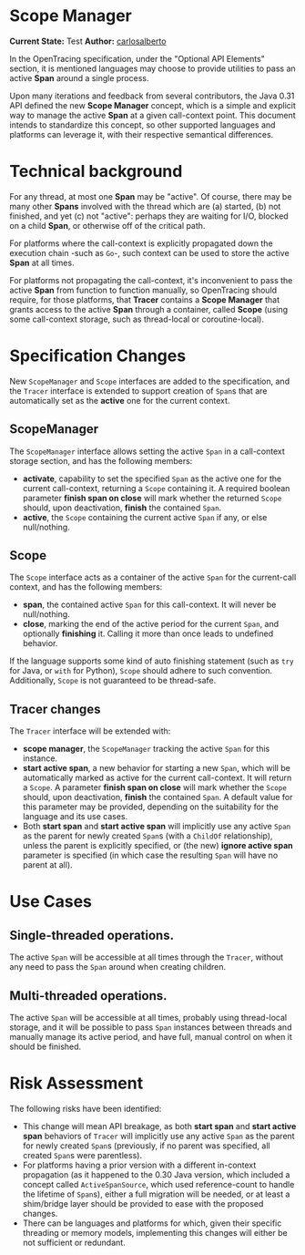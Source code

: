 # Scope Manager

**Current State:** Test
**Author:** [carlosalberto](https://github.com/carlosalberto)

In the OpenTracing specification, under the "Optional API Elements" section, it is mentioned languages may choose to provide utilities to pass an active **Span** around a single process.

Upon many iterations and feedback from several contributors, the Java 0.31 API defined the new **Scope Manager** concept, which is a simple and explicit way to manage the active **Span** at a given call-context point. This document intends to standardize this concept, so other supported languages and platforms can leverage it, with their respective semantical differences.

# Technical background

For any thread, at most one **Span** may be "active". Of course, there may be many other **Spans** involved with the thread which are (a) started, (b) not finished, and yet (c) not "active": perhaps they are waiting for I/O, blocked on a child **Span**, or otherwise off of the critical path.

For platforms where the call-context is explicitly propagated down the execution chain -such as `Go`-, such context can be used to store the active **Span** at all times.

For platforms not propagating the call-context, it's inconvenient to pass the active **Span** from function to function manually, so OpenTracing should require, for those platforms, that **Tracer** contains a **Scope Manager** that grants access to the active **Span** through a container, called **Scope** (using some call-context storage, such as thread-local or coroutine-local).

# Specification Changes

New `ScopeManager` and `Scope` interfaces are added to the specification, and the `Tracer` interface is extended to support creation of `Span`s that are automatically set as the **active** one for the current context.

## ScopeManager

The `ScopeManager` interface allows setting the active `Span` in a call-context storage section, and has the following members:

* **activate**, capability to set the specified `Span` as the active one for the current call-context, returning a `Scope` containing it. A required boolean parameter **finish span on close** will mark whether the returned `Scope` should, upon deactivation, **finish** the contained `Span`.
* **active**, the `Scope` containing the current active `Span` if any, or else null/nothing.

## Scope

The `Scope` interface acts as a container of the active `Span` for the current-call context, and has the following members:

* **span**, the contained active `Span` for this call-context. It will never be null/nothing.
* **close**, marking the end of the active period for the current `Span`, and optionally **finishing** it. Calling it more than once leads to undefined behavior.

If the language supports some kind of auto finishing statement (such as `try` for Java, or `with` for Python), `Scope` should adhere to such convention. Additionally, `Scope` is not guaranteed to be thread-safe.

## Tracer changes

The `Tracer` interface will be extended with:

* **scope manager**, the `ScopeManager` tracking the active `Span` for this instance.
* **start active span**, a new behavior for starting a new `Span`, which will be automatically marked as active for the current call-context. It will return a `Scope`. A parameter **finish span on close** will mark whether the `Scope` should, upon deactivation, **finish** the contained `Span`. A default value for this parameter may be provided, depending on the suitability for the language and its use cases.
* Both **start span** and **start active span** will implicitly use any active `Span` as the parent for newly created `Span`s (with a `ChildOf` relationship), unless the parent is explicitly specified, or (the new) **ignore active span** parameter is specified (in which case the resulting `Span` will have no parent at all).

# Use Cases

## Single-threaded operations.

The active `Span` will be accessible at all times through the `Tracer`, without any need to pass the `Span` around when creating children.

## Multi-threaded operations.

The active `Span` will be accessible at all times, probably using thread-local storage, and it will be possible to pass `Span` instances between threads and manually manage its active period, and have full, manual control on when it should be finished.

# Risk Assessment

The following risks have been identified:

* This change will mean API breakage, as both **start span** and **start active span** behaviors of `Tracer` will implicitly use any active `Span` as the parent for newly created `Span`s (previously, if no parent was specified, all created `Span`s were parentless).
* For platforms having a prior version with a different in-context propagation (as it happened to the 0.30 Java version, which included a concept called `ActiveSpanSource`, which used reference-count to handle the lifetime of `Span`s), either a full migration will be needed, or at least a shim/bridge layer should be provided to ease with the proposed changes.
* There can be languages and platforms for which, given their specific threading or memory models, implementing this changes will either be not sufficient or redundant.

